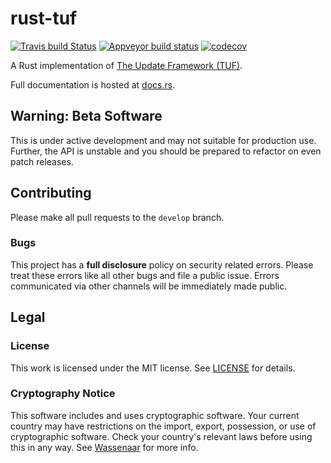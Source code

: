 # rust-tuf

[![Travis build Status](https://travis-ci.org/heartsucker/rust-tuf.svg?branch=master)](https://travis-ci.org/heartsucker/rust-tuf) [![Appveyor build status](https://ci.appveyor.com/api/projects/status/kfyvpkdvn5ap7dqc/branch/master?svg=true)](https://ci.appveyor.com/project/heartsucker/rust-tuf/branch/master) [![codecov](https://codecov.io/gh/heartsucker/rust-tuf/branch/master/graph/badge.svg)](https://codecov.io/gh/heartsucker/rust-tuf)

A Rust implementation of [The Update Framework (TUF)](https://theupdateframework.github.io/).

Full documentation is hosted at [docs.rs](https://docs.rs/crate/tuf).

## Warning: Beta Software

This is under active development and may not suitable for production use. Further,
the API is unstable and you should be prepared to refactor on even patch releases.

## Contributing

Please make all pull requests to the `develop` branch.

### Bugs

This project has a **full disclosure** policy on security related errors. Please
treat these errors like all other bugs and file a public issue. Errors communicated
via other channels will be immediately made public.

## Legal

### License

This work is licensed under the MIT license. See [LICENSE](./LICENSE) for details.

### Cryptography Notice

This software includes and uses cryptographic software. Your current country may have
restrictions on the import, export, possession, or use of cryptographic software. Check
your country's relevant laws before using this in any way. See
[Wassenaar](http://www.wassenaar.org/) for more info.
